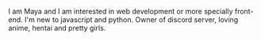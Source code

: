 I am Maya and I am interested in web development or more specially front-end. 
I'm new to javascript and python.
Owner of discord server, loving anime, hentai and pretty girls.


